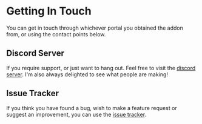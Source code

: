 # Getting In Touch

You can get in touch through whichever portal you obtained the addon from, or using the contact points below.

## Discord Server

If you require support, or just want to hang out. Feel free to visit the [discord server]().
I'm also always delighted to see what people are making!

## Issue Tracker

If you think you have found a bug, wish to make a feature request or suggest an improvement,
you can use the [issue tracker]('https://github.com/jamesvsnowden/bl_cone_based_corrective_shape_key/issues').
